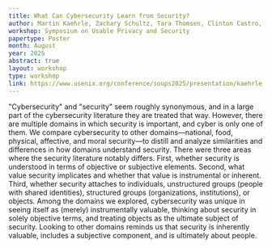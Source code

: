 ```yaml
---
title: What Can Cybersecurity Learn from Security?
author: Martin Kaehrle, Zachary Schultz, Tara Thomsen, Clinton Castro, Alan Rubel, and Rick Wash
workshop: Symposium on Usable Privacy and Security
papertype: Poster
month: August
year: 2025
abstract: true
layout: workshop
type: workshop
link: https://www.usenix.org/conference/soups2025/presentation/kaehrle-poster
---
```


"Cybersecurity" and "security" seem roughly synonymous, and in a large part of
the cybersecurity literature they are treated that way. However, there are
multiple domains in which security is important, and cyber is only one of them.
We compare cybersecurity to other domains—national, food, physical, affective,
and moral security—to distill and analyze similarities and differences in how
domains understand security. There were three areas where the security
literature notably differs. First, whether security is understood in terms of
objective or subjective elements. Second, what value security implicates and
whether that value is instrumental or inherent. Third, whether security
attaches to individuals, unstructured groups (people with shared identities),
structured groups (organizations, institutions), or objects. Among the domains
we explored, cybersecurity was unique in seeing itself as (merely)
instrumentally valuable, thinking about security in solely objective terms, and
treating objects as the ultimate subject of security. Looking to other domains
reminds us that security is inherently valuable, includes a subjective
component, and is ultimately about people.

